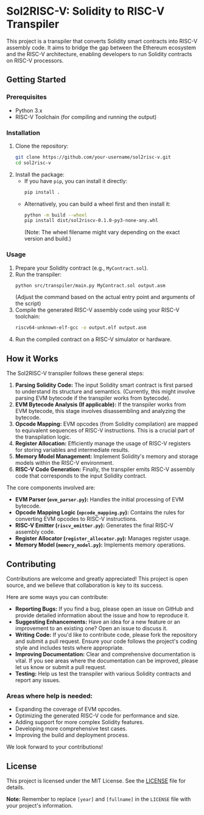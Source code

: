 <!-- Add relevant badges here
[![Build Status](https://travis-ci.org/your-username/sol2risc-v.svg?branch=main)](https://travis-ci.org/your-username/sol2risc-v)
[![Coverage Status](https://coveralls.io/repos/github/your-username/sol2risc-v/badge.svg?branch=main)](https://coveralls.io/github/your-username/sol2risc-v?branch=main)
[![PyPI version](https://badge.fury.io/py/sol2risc-v.svg)](https://badge.fury.io/py/sol2risc-v)
[![License: MIT](https://img.shields.io/badge/License-MIT-yellow.svg)](https://opensource.org/licenses/MIT)
-->

# Sol2RISC-V: Solidity to RISC-V Transpiler

This project is a transpiler that converts Solidity smart contracts into RISC-V assembly code. It aims to bridge the gap between the Ethereum ecosystem and the RISC-V architecture, enabling developers to run Solidity contracts on RISC-V processors.

## Getting Started

### Prerequisites

*   Python 3.x
*   RISC-V Toolchain (for compiling and running the output)

### Installation

1.  Clone the repository:
    ```bash
    git clone https://github.com/your-username/sol2risc-v.git
    cd sol2risc-v
    ```
2.  Install the package:
    *   If you have `pip`, you can install it directly:
        ```bash
        pip install .
        ```
    *   Alternatively, you can build a wheel first and then install it:
        ```bash
        python -m build --wheel
        pip install dist/sol2riscv-0.1.0-py3-none-any.whl
        ```
        (Note: The wheel filename might vary depending on the exact version and build.)

### Usage

1.  Prepare your Solidity contract (e.g., `MyContract.sol`).
2.  Run the transpiler:
    ```bash
    python src/transpiler/main.py MyContract.sol output.asm
    ```
    (Adjust the command based on the actual entry point and arguments of the script)
3.  Compile the generated RISC-V assembly code using your RISC-V toolchain:
    ```bash
    riscv64-unknown-elf-gcc -o output.elf output.asm
    ```
4.  Run the compiled contract on a RISC-V simulator or hardware.

## How it Works

The Sol2RISC-V transpiler follows these general steps:

1.  **Parsing Solidity Code:** The input Solidity smart contract is first parsed to understand its structure and semantics. (Currently, this might involve parsing EVM bytecode if the transpiler works from bytecode).
2.  **EVM Bytecode Analysis (If applicable):** If the transpiler works from EVM bytecode, this stage involves disassembling and analyzing the bytecode.
3.  **Opcode Mapping:** EVM opcodes (from Solidity compilation) are mapped to equivalent sequences of RISC-V instructions. This is a crucial part of the transpilation logic.
4.  **Register Allocation:** Efficiently manage the usage of RISC-V registers for storing variables and intermediate results.
5.  **Memory Model Management:** Implement Solidity's memory and storage models within the RISC-V environment.
6.  **RISC-V Code Generation:** Finally, the transpiler emits RISC-V assembly code that corresponds to the input Solidity contract.

The core components involved are:
*   **EVM Parser (`evm_parser.py`):** Handles the initial processing of EVM bytecode.
*   **Opcode Mapping Logic (`opcode_mapping.py`):** Contains the rules for converting EVM opcodes to RISC-V instructions.
*   **RISC-V Emitter (`riscv_emitter.py`):** Generates the final RISC-V assembly code.
*   **Register Allocator (`register_allocator.py`):** Manages register usage.
*   **Memory Model (`memory_model.py`):** Implements memory operations.

## Contributing

Contributions are welcome and greatly appreciated! This project is open source, and we believe that collaboration is key to its success.

Here are some ways you can contribute:

*   **Reporting Bugs:** If you find a bug, please open an issue on GitHub and provide detailed information about the issue and how to reproduce it.
*   **Suggesting Enhancements:** Have an idea for a new feature or an improvement to an existing one? Open an issue to discuss it.
*   **Writing Code:** If you'd like to contribute code, please fork the repository and submit a pull request. Ensure your code follows the project's coding style and includes tests where appropriate.
*   **Improving Documentation:** Clear and comprehensive documentation is vital. If you see areas where the documentation can be improved, please let us know or submit a pull request.
*   **Testing:** Help us test the transpiler with various Solidity contracts and report any issues.

### Areas where help is needed:

*   Expanding the coverage of EVM opcodes.
*   Optimizing the generated RISC-V code for performance and size.
*   Adding support for more complex Solidity features.
*   Developing more comprehensive test cases.
*   Improving the build and deployment process.

We look forward to your contributions!

## License

This project is licensed under the MIT License. See the [LICENSE](LICENSE) file for details.

**Note:** Remember to replace `[year]` and `[fullname]` in the `LICENSE` file with your project's information.
